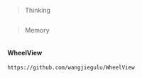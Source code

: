 > Thinking

```

```

> Memory

```

```

#### WheelView

```
https://github.com/wangjiegulu/WheelView
```

